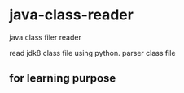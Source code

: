 # java-class-reader
java class filer reader

read jdk8 class file using python. parser class file

## for learning purpose